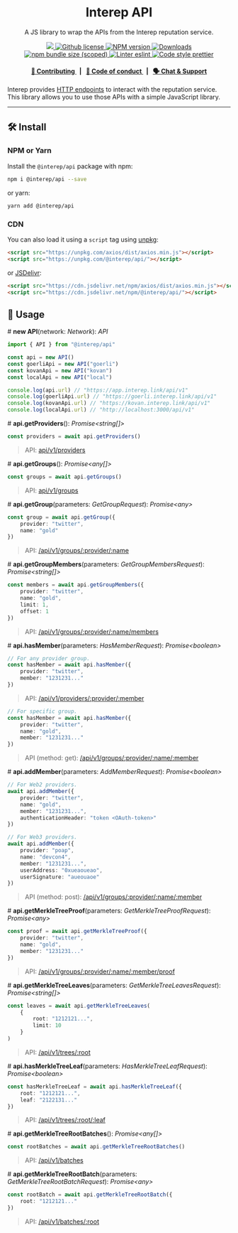 <p align="center">
    <h1 align="center">
        Interep API
    </h1>
    <p align="center">A JS library to wrap the APIs from the Interep reputation service.</p>
</p>

<p align="center">
    <a href="https://github.com/interep-project">
        <img src="https://img.shields.io/badge/project-Interep-blue.svg?style=flat-square">
    </a>
    <a href="https://github.com/interep-project/interep.js/blob/main/LICENSE">
        <img alt="Github license" src="https://img.shields.io/github/license/interep-project/interep.js.svg?style=flat-square">
    </a>
    <a href="https://www.npmjs.com/package/@interep/api">
        <img alt="NPM version" src="https://img.shields.io/npm/v/@interep/api?style=flat-square" />
    </a>
    <a href="https://npmjs.org/package/@interep/api">
        <img alt="Downloads" src="https://img.shields.io/npm/dm/@interep/api.svg?style=flat-square" />
    </a>
    <a href="https://bundlephobia.com/package/@interep/api">
        <img alt="npm bundle size (scoped)" src="https://img.shields.io/bundlephobia/minzip/@interep/api" />
    </a>
    <a href="https://eslint.org/">
        <img alt="Linter eslint" src="https://img.shields.io/badge/linter-eslint-8080f2?style=flat-square&logo=eslint" />
    </a>
    <a href="https://prettier.io/">
        <img alt="Code style prettier" src="https://img.shields.io/badge/code%20style-prettier-f8bc45?style=flat-square&logo=prettier" />
    </a>
</p>

<div align="center">
    <h4>
        <a href="https://docs.interep.link/contributing">
            👥 Contributing
        </a>
        <span>&nbsp;&nbsp;|&nbsp;&nbsp;</span>
        <a href="https://docs.interep.link/code-of-conduct">
            🤝 Code of conduct
        </a>
        <span>&nbsp;&nbsp;|&nbsp;&nbsp;</span>
        <a href="https://discord.gg/Tp9He7qws4">
            🗣️ Chat &amp; Support
        </a>
    </h4>
</div>

Interep provides [HTTP endpoints](https://docs.interep.link/api#reputation-service) to interact with the reputation service. This library allows you to use those APIs with a simple JavaScript library.

---

## 🛠 Install

### NPM or Yarn

Install the `@interep/api` package with npm:

```bash
npm i @interep/api --save
```

or yarn:

```bash
yarn add @interep/api
```

### CDN

You can also load it using a `script` tag using [unpkg](https://unpkg.com/):

```html
<script src="https://unpkg.com/axios/dist/axios.min.js"></script>
<script src="https://unpkg.com/@interep/api/"></script>
```

or [JSDelivr](https://www.jsdelivr.com/):

```html
<script src="https://cdn.jsdelivr.net/npm/axios/dist/axios.min.js"></script>
<script src="https://cdn.jsdelivr.net/npm/@interep/api/"></script>
```

## 📜 Usage

\# **new API**(network: _Network_): _API_

```typescript
import { API } from "@interep/api"

const api = new API()
const goerliApi = new API("goerli")
const kovanApi = new API("kovan")
const localApi = new API("local")

console.log(api.url) // "https://app.interep.link/api/v1"
console.log(goerliApi.url) // "https://goerli.interep.link/api/v1"
console.log(kovanApi.url) // "https://kovan.interep.link/api/v1"
console.log(localApi.url) // "http://localhost:3000/api/v1"
```

\# **api.getProviders**(): _Promise<string[]>_

```typescript
const providers = await api.getProviders()
```

> API: [api/v1/providers](https://docs.interep.link/api#apiv1providers)

\# **api.getGroups**(): _Promise<any[]>_

```typescript
const groups = await api.getGroups()
```

> API: [api/v1/groups](https://docs.interep.link/api#apiv1groups)

\# **api.getGroup**(parameters: _GetGroupRequest_): _Promise<any\>_

```typescript
const group = await api.getGroup({
    provider: "twitter",
    name: "gold"
})
```

> API: [/api/v1/groups/:provider/:name](https://docs.interep.link/api#apiv1groupsprovidername)

\# **api.getGroupMembers**(parameters: _GetGroupMembersRequest_): _Promise<string[]>_

```typescript
const members = await api.getGroupMembers({
    provider: "twitter",
    name: "gold",
    limit: 1,
    offset: 1
})
```

> API: [/api/v1/groups/:provider/:name/members](https://docs.interep.link/api#apiv1groupsprovidernamememberslimit0offset0)

\# **api.hasMember**(parameters: _HasMemberRequest_): _Promise<boolean\>_

```typescript
// For any provider group.
const hasMember = await api.hasMember({
    provider: "twitter",
    member: "1231231..."
})
```

> API: [/api/v1/providers/:provider/:member](https://docs.interep.link/api#apiv1providersprovidermember)

```typescript
// For specific group.
const hasMember = await api.hasMember({
    provider: "twitter",
    name: "gold",
    member: "1231231..."
})
```

> API (method: get): [/api/v1/groups/:provider/:name/:member](https://docs.interep.link/api#apiv1groupsprovidernamemember)

\# **api.addMember**(parameters: _AddMemberRequest_): _Promise<boolean\>_

```typescript
// For Web2 providers.
await api.addMember({
    provider: "twitter",
    name: "gold",
    member: "1231231...",
    authenticationHeader: "token <OAuth-token>"
})
```

```typescript
// For Web3 providers.
await api.addMember({
    provider: "poap",
    name: "devcon4",
    member: "1231231...",
    userAddress: "0xueaoueao",
    userSignature: "aueouaoe"
})
```

> API (method: post): [/api/v1/groups/:provider/:name/:member](https://docs.interep.link/api#apiv1groupsprovidernamemember)

\# **api.getMerkleTreeProof**(parameters: _GetMerkleTreeProofRequest_): _Promise<any\>_

```typescript
const proof = await api.getMerkleTreeProof({
    provider: "twitter",
    name: "gold",
    member: "1231231..."
})
```

> API: [/api/v1/groups/:provider/:name/:member/proof](https://docs.interep.link/api#apiv1groupsprovidernamememberproof)

\# **api.getMerkleTreeLeaves**(parameters: _GetMerkleTreeLeavesRequest_): _Promise<string[]>_

```typescript
const leaves = await api.getMerkleTreeLeaves(
    {
        root: "1212121...",
        limit: 10
    }
)
```

> API: [/api/v1/trees/:root](https://docs.interep.link/api#apiv1treesroot)

\# **api.hasMerkleTreeLeaf**(parameters: _HasMerkleTreeLeafRequest_): _Promise<boolean\>_

```typescript
const hasMerkleTreeLeaf = await api.hasMerkleTreeLeaf({
    root: "1212121...",
    leaf: "2122131..."
})
```

> API: [/api/v1/trees/:root/:leaf](https://docs.interep.link/api#apiv1treesrootleaf)

\# **api.getMerkleTreeRootBatches**(): _Promise<any[]\>_

```typescript
const rootBatches = await api.getMerkleTreeRootBatches()
```

> API: [/api/v1/batches](https://docs.interep.link/api#apiv1batches)

\# **api.getMerkleTreeRootBatch**(parameters: _GetMerkleTreeRootBatchRequest_): _Promise<any\>_

```typescript
const rootBatch = await api.getMerkleTreeRootBatch({
    root: "1212121..."
})
```

> API: [/api/v1/batches/:root](https://docs.interep.link/api#apiv1batchesroot)
